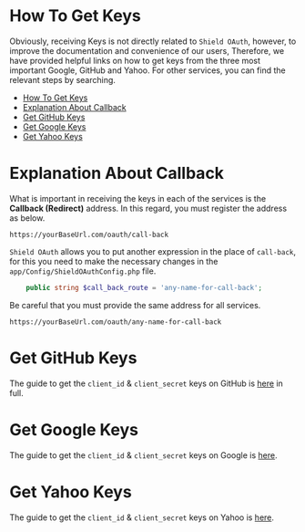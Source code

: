 # How To Get Keys
  
Obviously, receiving Keys is not directly related to `Shield OAuth`, however, to improve the documentation and convenience of our users, Therefore, we have provided helpful links on how to get keys from the three most important Google, GitHub and Yahoo. For other services, you can find the relevant steps by searching.

- [How To Get Keys](#how-to-get-keys)
- [Explanation About Callback](#explanation-about-callback)
- [Get GitHub Keys](#get-github-keys)
- [Get Google Keys](#get-google-keys)
- [Get Yahoo Keys](#get-yahoo-keys)


# Explanation About Callback
What is important in receiving the keys in each of the services is the **Callback (Redirect)** address. In this regard, you must register the address as below.
```
https://yourBaseUrl.com/oauth/call-back
```
`Shield OAuth` allows you to put another expression in the place of `call-back`, for this you need to make the necessary changes in the `app/Config/ShieldOAuthConfig.php` file.

```php
    public string $call_back_route = 'any-name-for-call-back';
```

Be careful that you must provide the same address for all services.

```
https://yourBaseUrl.com/oauth/any-name-for-call-back
```

# Get GitHub Keys
The guide to get the `client_id` & `client_secret` keys on GitHub is [here](https://docs.github.com/en/developers/apps/building-oauth-apps/creating-an-oauth-app) in full.

# Get Google Keys
The guide to get the `client_id` & `client_secret` keys on Google is [here](https://www.balbooa.com/gridbox-documentation/how-to-get-google-client-id-and-client-secret).

# Get Yahoo Keys
The guide to get the `client_id` & `client_secret` keys on Yahoo is [here](https://developer.yahoo.com/apps/create/).

